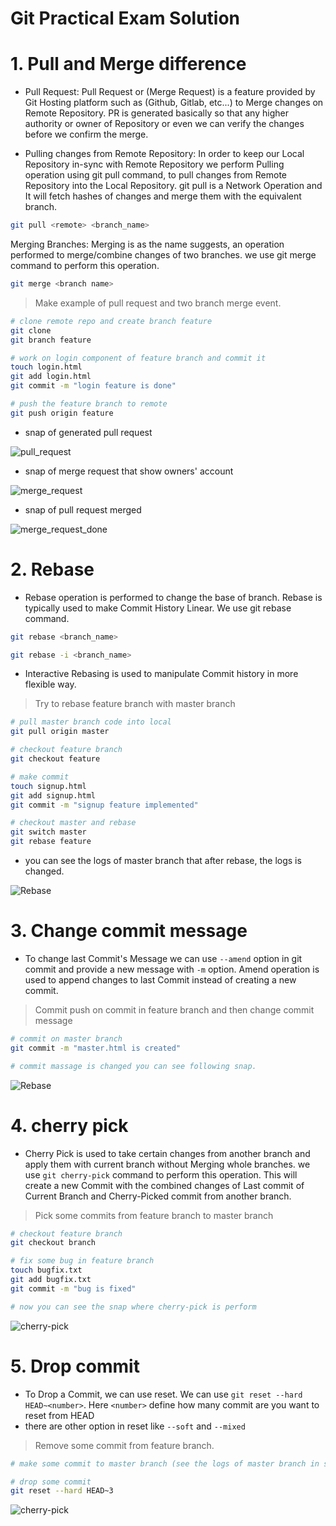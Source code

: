 # Git Practical Exam Solution

# 1. Pull and Merge difference

- Pull Request:
Pull Request or (Merge Request) is a feature provided by Git Hosting platform such as (Github, Gitlab, etc...) to Merge changes on Remote Repository. PR is generated basically so that any higher authority or owner of Repository or even we can verify the changes before we confirm the merge.

- Pulling changes from Remote Repository:
In order to keep our Local Repository in-sync with Remote Repository we perform Pulling operation using git pull command, to pull changes from Remote Repository into the Local Repository. git pull is a Network Operation and It will fetch hashes of changes and merge them with the equivalent branch.

```sh
git pull <remote> <branch_name>
```
    
Merging Branches:
Merging is as the name suggests, an operation performed to merge/combine changes of two branches. we use git merge command to perform this operation.

```sh
git merge <branch name>
```

> Make example of pull request and two branch merge event.

```sh
# clone remote repo and create branch feature
git clone
git branch feature

# work on login component of feature branch and commit it
touch login.html
git add login.html
git commit -m "login feature is done"

# push the feature branch to remote
git push origin feature
```

- snap of generated pull request 

![pull_request](./snaps/pull%20request.png)

- snap of merge request that show owners' account

![merge_request](./snaps/merge-request.png)

- snap of pull request merged

![merge_request_done](./snaps/merge-done.png)


# 2. Rebase

- Rebase operation is performed to change the base of branch. Rebase is typically used to make Commit History Linear. We use git rebase command.

```sh
git rebase <branch_name>
```

```sh
git rebase -i <branch_name>
```

- Interactive Rebasing is used to manipulate Commit history in more flexible way.

> Try to rebase feature branch with master branch 

```sh
# pull master branch code into local
git pull origin master

# checkout feature branch
git checkout feature

# make commit
touch signup.html
git add signup.html
git commit -m "signup feature implemented"

# checkout master and rebase 
git switch master
git rebase feature
```

- you can see the logs of master branch that after rebase, the logs is changed.

![Rebase](./snaps/rebase-cli.png)

# 3. Change commit message

- To change last Commit's Message we can use `--amend` option in git commit and provide a new message with `-m` option. Amend operation is used to append changes to last Commit instead of creating a new commit.

> Commit push on commit in feature branch and then change commit message

```sh
# commit on master branch
git commit -m "master.html is created"

# commit massage is changed you can see following snap. 
```

![Rebase](./snaps/change_commit.png)

# 4. cherry pick

- Cherry Pick is used to take certain changes from another branch and apply them with current branch without Merging whole branches. we use `git cherry-pick` command to perform this operation. This will create a new Commit with the combined changes of Last commit of Current Branch and Cherry-Picked commit from another branch.

> Pick some commits from feature branch to master branch

```sh
# checkout feature branch 
git checkout branch

# fix some bug in feature branch
touch bugfix.txt
git add bugfix.txt
git commit -m "bug is fixed"

# now you can see the snap where cherry-pick is perform
```

![cherry-pick](./snaps/cherry-pick.png)


# 5. Drop commit

- To Drop a Commit, we can use reset. We can use `git reset --hard HEAD~<number>`. Here `<number>` define how many commit are you want to reset from HEAD
- there are other option in reset like `--soft` and `--mixed` 

> Remove some commit from feature branch.

```sh
# make some commit to master branch (see the logs of master branch in snap)

# drop some commit
git reset --hard HEAD~3
```

![cherry-pick](./snaps/drop-commit.png)
